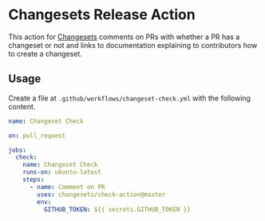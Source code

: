 # Changesets Release Action

This action for [Changesets](https://github.com/atlassian/changesets) comments on PRs with whether a PR has a changeset or not and links to documentation explaining to contributors how to create a changeset.

## Usage

Create a file at `.github/workflows/changeset-check.yml` with the following content.

```yml
name: Changeset Check

on: pull_request

jobs:
  check:
    name: Changeset Check
    runs-on: ubuntu-latest
    steps:
      - name: Comment on PR
        uses: changesets/check-action@master
        env:
          GITHUB_TOKEN: ${{ secrets.GITHUB_TOKEN }}
```
